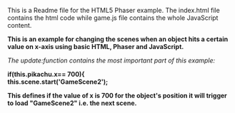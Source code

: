 This is a Readme file for the HTML5 Phaser example.
The index.html file contains the html code while game.js file contains the whole JavaScript content.

<b>This is an example for changing the scenes when an object hits a certain value on x-axis using basic HTML, Phaser and JavaScript.</b> <br>

<i>The update:function contains the most important part of this example:</i>

<b>if(this.pikachu.x== 700){          
        this.scene.start('GameScene2');
 
This defines if the value of x is 700 for the object's position it will trigger to load "GameScene2" i.e. the next scene. </b> <br> <br>
        
        

